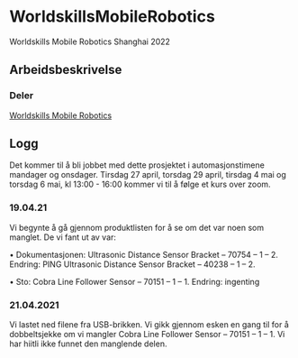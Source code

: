 # WorldskillsMobileRobotics
Worldskills Mobile Robotics Shanghai 2022

## Arbeidsbeskrivelse

### Deler
[Worldskills Mobile Robotics](https://www.studica.co/worldskills-mobile-robotics-collection-shanghai-2022)


## Logg

Det kommer til å bli jobbet med dette prosjektet i automasjonstimene mandager og onsdager. Tirsdag 27 april, torsdag 29 april, tirsdag 4 mai og torsdag 6 mai, kl 13:00 - 16:00 kommer vi til å følge et kurs over zoom. 

### 19.04.21
Vi begynte å gå gjennom produktlisten for å se om det var noen som manglet. De vi fant ut av var:

•	Dokumentasjonen: Ultrasonic Distance Sensor Bracket – 70754 – 1 – 2. 
	Endring: PING Ultrasonic Distance Sensor Bracket – 40238 – 1 – 2.

•	Sto: Cobra Line Follower Sensor – 70151 – 1 – 1.
	Endring: ingenting


### 21.04.2021
Vi lastet ned filene fra USB-brikken. 
Vi gikk gjennom esken en gang til for å dobbeltsjekke om vi mangler Cobra Line Follower Sensor – 70151 – 1 – 1. Vi har hiitli ikke funnet den manglende delen.
